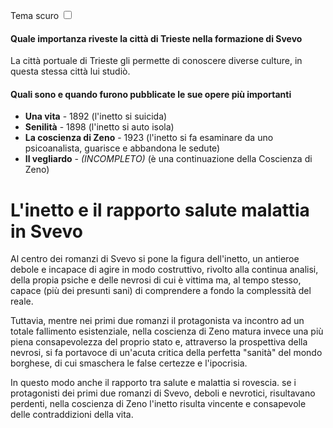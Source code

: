 <link rel="stylesheet" href="../style.css">

<label style="position:static;" for="tema-scuro">Tema scuro
<input type="checkbox" id="tema-scuro"></input>
</label>



#### Quale importanza riveste la città di Trieste nella formazione di Svevo

La città portuale di Trieste gli permette di conoscere diverse culture, in questa stessa città lui studiò.


#### Quali sono e quando furono pubblicate le sue opere più importanti
- **Una vita** - 1892 (l'inetto si suicida)
- **Senilità** - 1898 (l'inetto si auto isola)
- **La coscienza di Zeno** - 1923 (l'inetto si fa esaminare da uno psicoanalista, guarisce e abbandona le sedute)
- **Il vegliardo** - _(INCOMPLETO)_  (è una continuazione della Coscienza di Zeno) 



# L'inetto e il rapporto salute malattia in Svevo

Al centro dei romanzi di Svevo si pone la figura dell'inetto, un antieroe debole e incapace di agire in modo costruttivo, rivolto alla continua analisi, della propia psiche e delle nevrosi di cui è vittima ma, al tempo stesso, capace (più dei presunti sani) di comprendere a fondo la complessità del reale.

Tuttavia, mentre nei primi due romanzi il protagonista va incontro ad un totale fallimento esistenziale, nella coscienza di Zeno matura invece una più piena consapevolezza del proprio stato e, attraverso la prospettiva della nevrosi, si fa portavoce di un'acuta critica della perfetta "sanità" del mondo borghese, di cui smaschera le false certezze e l'ipocrisia. 

In questo modo anche il rapporto tra salute e malattia si rovescia. se i protagonisti dei primi due romanzi di Svevo, deboli e nevrotici, risultavano perdenti, nella coscienza di Zeno l'inetto risulta vincente e consapevole delle contraddizioni della vita. 


